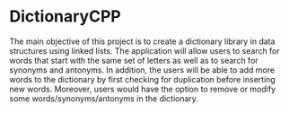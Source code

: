 # DictionaryCPP

The main objective of this project is to create a dictionary library in data structures using linked lists. The 
application will allow users to search for words that start with the same set of letters as well as to search for 
synonyms and antonyms. In addition, the users will be able to add more words to the dictionary by first checking 
for duplication before inserting new words. Moreover, users would have the option to remove or modify some 
words/synonyms/antonyms in the dictionary.

